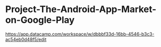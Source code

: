 # Project-The-Android-App-Market-on-Google-Play

https://app.datacamp.com/workspace/w/dbbbf33d-16bb-4546-b3c3-ac54eb0d48f5/edit
